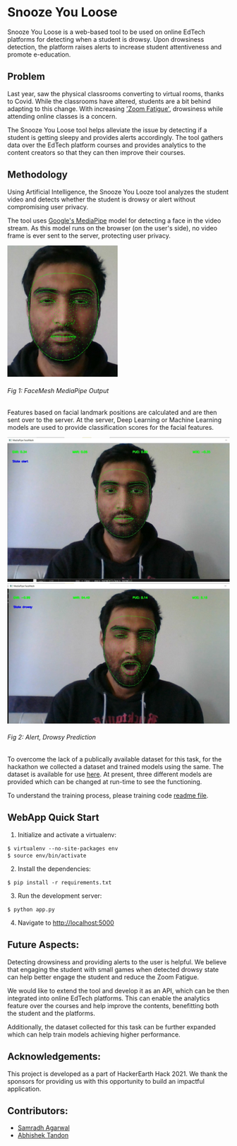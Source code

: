 # Snooze You Loose

Snooze You Loose is a web-based tool to be used on online EdTech platforms for detecting when a student is drowsy. Upon drowsiness detection, the platform raises alerts to increase student attentiveness and promote e-education. 

## Problem

Last year, saw the physical classrooms converting to virtual rooms, thanks to Covid. While the classrooms have altered, students are a bit behind adapting to this change. With increasing ['Zoom Fatigue'](https://www.shethepeople.tv/top-stories/opinion/zoom-fatigue-is-real-students-share-their-experiences-of-online-classes/), drowsiness while attending online classes is a concern. 

The Snooze You Loose tool helps alleviate the issue by detecting if a student is getting sleepy and provides alerts accordingly. The tool gathers data over the EdTech platform courses and provides analytics to the content creators so that they can then improve their courses. 

## Methodology

Using Artificial Intelligence, the Snooze You Looze tool analyzes the student video and detects whether the student is drowsy or alert without compromising user privacy. 

The tool uses [Google's MediaPipe](https://google.github.io/mediapipe/) model for detecting a face in the video stream. As this model runs on the browser (on the user's side), no video frame is ever sent to the server, protecting user privacy. 

<img src="https://github.com/Samradh007/sleeplessAcademy/blob/main/assets/face_mesh.jpg" width="250" alt="FaceMesh-Output">

###### Fig 1: FaceMesh MediaPipe Output

Features based on facial landmark positions are calculated and are then sent over to the server. At the server, Deep Learning or Machine Learning models are used to provide classification scores for the facial features. 

<img src="https://github.com/Samradh007/sleeplessAcademy/blob/main/assets/alert_0.jpg" width="720" alt="Alert Prediction"> 
<img src="https://github.com/Samradh007/sleeplessAcademy/blob/main/assets/drowsy_0.jpg" width="720" alt="Drowsy Prediction">

###### Fig 2: Alert, Drowsy Prediction 

To overcome the lack of a publically available dataset for this task, for the hackathon we collected a dataset and trained models using the same. The dataset is available for use [here](https://drive.google.com/drive/folders/1aryWCejRbGSKL75a4LhmK3QosFfeOklb?usp=sharing). At present, three different models are provided which can be changed at run-time to see the functioning. 

To understand the training process, please training code [readme file](https://github.com/Samradh007/sleeplessAcademy/blob/main/training/Readme.md).



## WebApp Quick Start

1. Initialize and activate a virtualenv:
  ```
  $ virtualenv --no-site-packages env
  $ source env/bin/activate
  ```

2. Install the dependencies:
  ```
  $ pip install -r requirements.txt
  ```

3. Run the development server:
  ```
  $ python app.py
  ```

4. Navigate to [http://localhost:5000](http://localhost:5000)


## Future Aspects:

Detecting drowsiness and providing alerts to the user is helpful. We believe that engaging the student with small games when detected drowsy state can help better engage the student and reduce the Zoom Fatigue.

We would like to extend the tool and develop it as an API, which can be then integrated into online EdTech platforms. This can enable the analytics feature over the courses and help improve the contents, benefitting both the student and the platforms. 

Additionally, the dataset collected for this task can be further expanded which can help train models achieving higher performance. 

## Acknowledgements:

This project is developed as a part of HackerEarth Hack 2021. We thank the sponsors for providing us with this opportunity to build an impactful application. 


## Contributors:
* [Samradh Agarwal](https://github.com/Samradh007)
* [Abhishek Tandon](https://github.com/Tandon-A)


